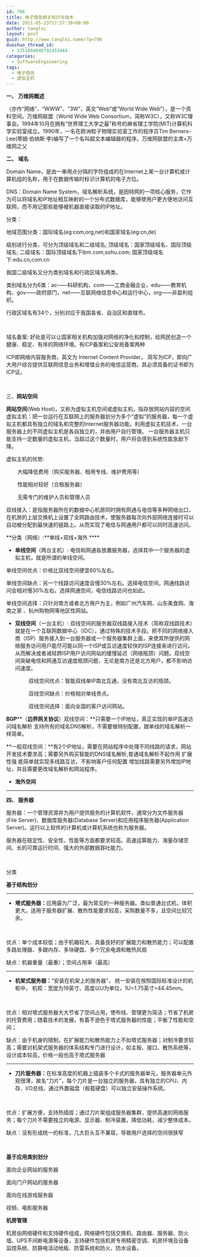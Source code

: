 ```yaml
---
id: 706
title: 电子商务相关知识与技术
date: 2011-05-23T17:57:38+00:00
author: tanglei
layout: post
guid: http://www.tanglei.name/?p=706
duoshuo_thread_id:
  - 1351844048792453444
categories:
  - SoftwareEngineering
tags:
  - 电子商务
  - 虚拟主机
---
```

**一、** **万维网概述**

（亦作“网络”、“WWW”、“3W”，英文“Web”或“World Wide Web”），是一个资料空间。万维网联盟（World Wide Web Consortium，简称W3C），又称W3C理事会。1994年10月在拥有“世界理工大学之最”称号的麻省理工学院(MIT)计算机科学实验室成立。1990年，一名在欧洲粒子物理实验室工作的程序员Tim Berners-Lee(蒂姆·伯纳斯·李)编写了一个名叫超文本编辑器的程序。万维网联盟的主席+万维网之父

**二、** **域名**

Domain Name，是由一串用点分隔的字符组成的在Internet上某一台计算机或计算机组的名称，用于在数据传输时标识计算机的电子方位。

DNS：Domain Name System，域名解析系统，是因特网的一项核心服务，它作为可以将域名和IP地址相互映射的一个分布式数据库，能够使用户更方便地访问互联网，而不用记那些能够被机器直接读取的IP地址。

分类：

地域范围分类：国际域名(eg:com,org,net)和国家域名(eg:cn,de)

级别进行分类，可分为顶级域名和二级域名; 顶级域名：国家顶级域名、国际顶级域名; 二级域名：国际顶级域名下ibm.com,sohu.com; 国家顶级域名下:edu.cn,com.cn

我国二级域名又分为类别域名和行政区域名两类。

类别域名分为6类：ac——科研机构，com——工商金融企业，edu——教育机构，gov——政府部门，net——互联网络信息中心和运行中心，org——非盈利组织。

行政区域名有34个，分别对应于我国各省、自治区和直辖市。

&nbsp;

域名备案: 好处是可以让国家相关机构加强对网络的净化和控制，给网民创造一个健康、稳定、有序的网络环境。有ICP备案和公安局备案两种

ICP即网络内容服务商，英文为 Internet Content Provider， 简写为ICP，即向广大用户综合提供互联网信息业务和增值业务的电信运营商，其必须具备的证书即为ICP证。

&nbsp;

三、**网站空间**

**网站空间**(Web Host)，又称为虚拟主机空间或虚拟主机，指存放网站内容的空间虚拟主机：把一台运行在互联网上的服务器划分为多个“虚拟”的服务器，每一个虚拟主机都具有独立的域名和完整的Internet服务器功能。利用虚拟主机技术，一台服务器上的不同虚拟主机是各自独立的，并由用户自行管理。 一台服务器主机只能支持一定数量的虚拟主机，当超过这个数量时，用户将会感到系统性能急剧下降。

虚拟主机的优势:

<p style="padding-left: 30px;">
  大幅降低费用（购买服务器、租用专线、维护费用等）
</p>

<p style="padding-left: 30px;">
  性能相对较好（合租服务器）
</p>

<p style="padding-left: 30px;">
  无需专门的维护人员和管理人员
</p>

双线接入：是指服务器所在的数据中心机房同时拥有网通与电信等多种网络出口，在机房的上层交换机上设置了全网路由技术，使服务器每次向外部网络连接时可以自动被分配到最快速的链路上。从而实现了电信与网通用户都可以同时高速访问。

**分类（网络）:**单线+双线+海外 ****

  * **单线空间**（两台主机）: 电信和网通各放置服务器，选择其中一个服务器的虚拟主机，就是所谓的单线空间。

单线空间优点：价格比双线空间便宜60%左右。

单线空间缺点：另一个线路访问速度会慢30%左右。选择电信空间，网通线路访问会相对慢30%左右。选择网通空间，电信线路访问也如此。

单线空间选择：只针对南方或者北方用户为主，例如广州汽车网、山东美食网、海南之家 、杭州购物网等地区性网站。

  * **双线空间**（一台主机）: 双线空间的服务器双线路接入技术（简称双线路技术）就是在一个互联网数据中心（IDC），通过特殊的技术手段。把不同的网络接入商（ISP）服务接入到一台服务器或一个服务器集群上面，来使其所提供的网络服务访问用户能尽可能以同一个ISP或互访速度较快的ISP连接来进行访问，从而解决或者减轻跨ISP用户访问网站的缓慢延迟（网络瓶颈）问题。双线空间突破电信和网通互访速度瓶颈问题，无论是南方还是北方用户，都不影响访问速度。

<p style="padding-left: 60px;">
  双线空间优点：智能双线单IP南北互通，没有南北互访的瓶颈。
</p>

<p style="padding-left: 60px;">
  双线空间缺点：价格相对单线贵点。
</p>

<p style="padding-left: 60px;">
  双线空间选择：面向全国的客户访问网站。
</p>

**BGP****（**边界网关协议**）双线空间：**只需要一个IP地址，真正实现的单IP高速访问域名解析 支持所有的域名DNS解析，不需要做特别配置，跟单线的域名解析一样简单。
  
**一般双线空间：**有2个IP地址，需要在网站程序中处理不同线路的请求，网站开发技术要求高；需要另外购买智能的DNS域名解析,普通域名解析不起作用 扩展性强 能简单就实现多线路互访，不影响客户任何配置 增加线路需要另外增加IP地址，并且需要更改域名解析和网站程序。

  * **海外空间**

 ****

**四、** **服务器**

服务器：一个管理资源并为用户提供服务的计算机软件，通常分为文件服务器(File Server)、数据库服务器(Database Server)和应用程序服务器(Application Server)。运行以上软件的计算机或计算机系统也称为服务器。

服务器在稳定性、安全性、性能等方面都要求较高。高速运算能力、海量存储空间、长的可靠运行时间、强大的外部数据吞吐能力。

&nbsp;

分类

**基于结构划分**

 ****

  * **<span style="font-weight: normal;"><strong>塔式服务器：</strong>应用最为广泛，最为常见的一种服务器。类似普通台式机，体积更大。适用于服务器扩展、散热性能要求较高，采购数量不多，且空间比较冗余。</span>**

&nbsp;

优点：单个成本较低；由于机箱较大，具备良好的扩展能力和散热能力；可以配置多路处理器、多跟内存、多块硬盘、多个冗余电源和散热风扇

缺点：机器重量（最重）；空间占用率（最高）

 ****

  * **<span style="font-weight: normal;"><strong>机架式服务器：</strong>“安装在机架上的服务器”， 统一安装在按照国际标准设计的机柜中， 机柜：宽度为19英寸、高度以U为单位，1U=1.75英寸=44.45mm。</span>**

&nbsp;

优点：相对塔式服务器大大节省了空间占用，使布线、管理更为简洁；节省了机房的托管费用；随着技术的发展，有着不逊色于塔式服务器的性能；平衡了性能和空间；

缺点：由于机身的限制，在扩展能力和散热能力上不如塔式服务器；对制冷要求较高；需要对机架式服务器的体系结构专门进行设计，如主板、接口、散热系统等，设计成本较高，价格一般也高于塔式服务器

 ****

  * **<span style="font-weight: normal;"><strong>刀片服务器：</strong>在标准高度的机箱上插装多个卡式的服务器单元，服务器单元外观很薄，故名“刀片”，每个刀片是一台独立的服务器，具有独立的CPU、内存、I/O总线，通过外置磁盘（板载硬盘）可以独立安装操作系统。</span>**

&nbsp;

优点：扩展方便，支持热插拔；通过刀片架组成服务器集群，提供高速的网络服务；每个刀片不需要独立的电源、显示器、制冷装置，降低功耗，减少整体成本。

缺点：没有形成统一的标准，几大巨头互不兼容，导致用户选择的空间很狭窄

&nbsp;

 **基于应用类别划分**

面向企业网站的服务器

面向门户网站的服务器

面向在线游戏服务器

视频、电影服务器

**机房管理**

机房由网络硬件和支持硬件组成，网络硬件包括交换机、路由器、服务器、防火墙、UPS不间断电源等设备，支持硬件包括机房专用精密空调、机房环境及设备监控系统、防静电活动地板、防雷系统和防火、防水设备。

&nbsp;
